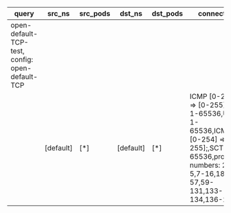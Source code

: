|query|src_ns|src_pods|dst_ns|dst_pods|connection|
|---|---|---|---|---|---|
|open-default-TCP-test, config: open-default-TCP|
||[default]|[*]|[default]|[*]|ICMP [0-254] => [0-255];,TCP 1-65536,UDP 1-65536,ICMPv6 [0-254] => [0-255];,SCTP 1-65536,protocols numbers: 2-5,7-16,18-57,59-131,133-134,136-255|


